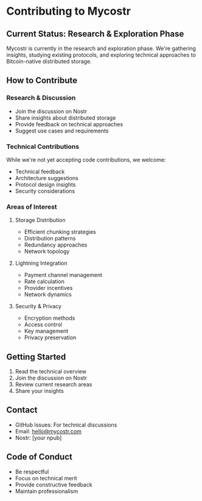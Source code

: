 # Contributing to Mycostr

## Current Status: Research & Exploration Phase
Mycostr is currently in the research and exploration phase. We're gathering insights, studying existing protocols, and exploring technical approaches to Bitcoin-native distributed storage.

## How to Contribute

### Research & Discussion
- Join the discussion on Nostr
- Share insights about distributed storage
- Provide feedback on technical approaches
- Suggest use cases and requirements

### Technical Contributions
While we're not yet accepting code contributions, we welcome:
- Technical feedback
- Architecture suggestions
- Protocol design insights
- Security considerations

### Areas of Interest
1. Storage Distribution
   - Efficient chunking strategies
   - Distribution patterns
   - Redundancy approaches
   - Network topology

2. Lightning Integration
   - Payment channel management
   - Rate calculation
   - Provider incentives
   - Network dynamics

3. Security & Privacy
   - Encryption methods
   - Access control
   - Key management
   - Privacy preservation

## Getting Started
1. Read the technical overview
2. Join the discussion on Nostr
3. Review current research areas
4. Share your insights

## Contact
- GitHub Issues: For technical discussions
- Email: hello@mycostr.com
- Nostr: [your npub]

## Code of Conduct
- Be respectful
- Focus on technical merit
- Provide constructive feedback
- Maintain professionalism

